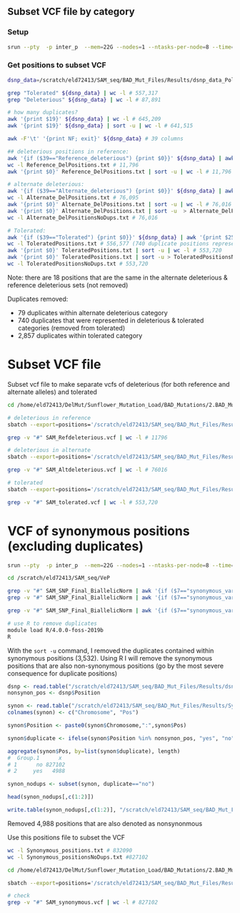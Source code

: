 ## Subset VCF file by category

### Setup
```bash
srun --pty  -p inter_p  --mem=22G --nodes=1 --ntasks-per-node=8 --time=6:00:00 --job-name=qlogin /bin/bash -l

```

### Get positions to subset VCF
```bash
dsnp_data=/scratch/eld72413/SAM_seq/BAD_Mut_Files/Results/dsnp_data_Polarized.table

grep "Tolerated" ${dsnp_data} | wc -l # 557,317
grep "Deleterious" ${dsnp_data} | wc -l # 87,891

# how many duplicates?
awk '{print $19}' ${dsnp_data} | wc -l # 645,209
awk '{print $19}' ${dsnp_data} | sort -u | wc -l # 641,515

awk -F'\t' '{print NF; exit}' ${dsnp_data} # 39 columns

## deleterious positions in reference:
awk '{if ($39=="Reference_deleterious") {print $0}}' ${dsnp_data} | awk '{print $25}' | awk '{$1=$1}1' FS=':' OFS='\t' > Reference_DelPositions.txt
wc -l Reference_DelPositions.txt # 11,796
awk '{print $0}' Reference_DelPositions.txt | sort -u | wc -l # 11,796 no duplicates

# alternate deleterious:
awk '{if ($39=="Alternate_deleterious") {print $0}}' ${dsnp_data} | awk '{print $25}' | awk '{$1=$1}1' FS=':' OFS='\t' > Alternate_DelPositions.txt
wc -l Alternate_DelPositions.txt # 76,095
awk '{print $0}' Alternate_DelPositions.txt | sort -u | wc -l # 76,016
awk '{print $0}' Alternate_DelPositions.txt | sort -u  > Alternate_DelPositionsNoDups.txt
wc -l Alternate_DelPositionsNoDups.txt # 76,016

# Tolerated:
awk '{if ($39=="Tolerated") {print $0}}' ${dsnp_data} | awk '{print $25}' | awk '{$1=$1}1' FS=':' OFS='\t' > ToleratedPositions.txt
wc -l ToleratedPositions.txt # 556,577 (740 duplicate positions represented in deleterious set already removed - see 2.BAD_Mutations/Post_processing.md)
awk '{print $0}' ToleratedPositions.txt | sort -u | wc -l # 553,720
awk '{print $0}' ToleratedPositions.txt | sort -u > ToleratedPositionsNoDups.txt
wc -l ToleratedPositionsNoDups.txt # 553,720

```
Note: there are 18 positions that are the same in the alternate deleterious & reference deleterious sets (not removed)

Duplicates removed:
- 79 duplicates within alternate deleterious category
- 740 duplicates that were represented in deleterious & tolerated categories (removed from tolerated)
- 2,857 duplicates within tolerated category

# Subset VCF file

Subset vcf file to make separate vcfs of deleterious (for both reference and alternate alleles) and tolerated
```bash
cd /home/eld72413/DelMut/Sunflower_Mutation_Load/BAD_Mutations/2.BAD_Mutations

# deleterious in reference
sbatch --export=positions='/scratch/eld72413/SAM_seq/BAD_Mut_Files/Results/Reference_DelPositions.txt',vcf='/scratch/eld72413/SAM_seq/results2/VCF_results_new/Create_HC_Subset/New2/VarFilter_All/Sunflower_SAM_SNP_Calling_BIALLELIC_norm.vcf.gz',outputdir='/scratch/eld72413/SAM_seq/BAD_Mut_Files/Results',name='SAM_Refdeleterious' Subset_vcf.sh # Submitted batch job 4232837

grep -v "#" SAM_Refdeleterious.vcf | wc -l # 11796

# deleterious in alternate
sbatch --export=positions='/scratch/eld72413/SAM_seq/BAD_Mut_Files/Results/Alternate_DelPositionsNoDups.txt',vcf='/scratch/eld72413/SAM_seq/results2/VCF_results_new/Create_HC_Subset/New2/VarFilter_All/Sunflower_SAM_SNP_Calling_BIALLELIC_norm.vcf.gz',outputdir='/scratch/eld72413/SAM_seq/BAD_Mut_Files/Results',name='SAM_Altdeleterious' Subset_vcf.sh # Submitted batch job 4232853

grep -v "#" SAM_Altdeleterious.vcf | wc -l # 76016

# tolerated
sbatch --export=positions='/scratch/eld72413/SAM_seq/BAD_Mut_Files/Results/ToleratedPositionsNoDups.txt',vcf='/scratch/eld72413/SAM_seq/results2/VCF_results_new/Create_HC_Subset/New2/VarFilter_All/Sunflower_SAM_SNP_Calling_BIALLELIC_norm.vcf.gz',outputdir='/scratch/eld72413/SAM_seq/BAD_Mut_Files/Results',name='SAM_tolerated' Subset_vcf.sh # Submitted batch job 4232872

grep -v "#" SAM_tolerated.vcf | wc -l # 553,720
```

# VCF of synonymous positions (excluding duplicates)
```bash
srun --pty  -p inter_p  --mem=22G --nodes=1 --ntasks-per-node=8 --time=6:00:00 --job-name=qlogin /bin/bash -l

cd /scratch/eld72413/SAM_seq/VeP

grep -v "#" SAM_SNP_Final_BiallelicNorm | awk '{if ($7=="synonymous_variant") {print $2}}' | wc -l # 835,622
grep -v "#" SAM_SNP_Final_BiallelicNorm | awk '{if ($7=="synonymous_variant") {print $2}}' | sort -u | wc -l # 832,090

grep -v "#" SAM_SNP_Final_BiallelicNorm | awk '{if ($7=="synonymous_variant") {print $2}}' | sort -u | awk '{$1=$1}1' FS=':' OFS='\t' > /scratch/eld72413/SAM_seq/BAD_Mut_Files/Results/Synonymous_positions.txt

# use R to remove duplicates
module load R/4.0.0-foss-2019b
R
```
With the `sort -u` command, I removed the duplicates contained within synonymous positions (3,532). Using R I will remove the synonymous positions that are also non-synonymous positions (go by the most severe consequence for duplicate positions)

```R
dsnp <- read.table("/scratch/eld72413/SAM_seq/BAD_Mut_Files/Results/dsnp_data.table", sep = "\t", header=TRUE, stringsAsFactors = FALSE)
nonsynon_pos <- dsnp$Position

synon <- read.table("/scratch/eld72413/SAM_seq/BAD_Mut_Files/Results/Synonymous_positions.txt", sep = "\t", header=FALSE, stringsAsFactors = FALSE)
colnames(synon) <- c("Chromosome", "Pos")

synon$Position <- paste0(synon$Chromosome,":",synon$Pos)

synon$duplicate <- ifelse(synon$Position %in% nonsynon_pos, "yes", "no")

aggregate(synon$Pos, by=list(synon$duplicate), length)
#  Group.1      x
# 1      no 827102
# 2     yes   4988

synon_nodups <- subset(synon, duplicate=="no")

head(synon_nodups[,c(1:2)])

write.table(synon_nodups[,c(1:2)], "/scratch/eld72413/SAM_seq/BAD_Mut_Files/Results/Synonymous_positionsNoDups.txt", sep = "\t", quote=FALSE, row.names=FALSE, col.names=FALSE)
```
Removed 4,988 positions that are also denoted as nonsynonmous

Use this positions file to subset the VCF
```bash
wc -l Synonymous_positions.txt # 832090
wc -l Synonymous_positionsNoDups.txt #827102

cd /home/eld72413/DelMut/Sunflower_Mutation_Load/BAD_Mutations/2.BAD_Mutations

sbatch --export=positions='/scratch/eld72413/SAM_seq/BAD_Mut_Files/Results/Synonymous_positionsNoDups.txt',vcf='/scratch/eld72413/SAM_seq/results2/VCF_results_new/Create_HC_Subset/New2/VarFilter_All/Sunflower_SAM_SNP_Calling_BIALLELIC_norm.vcf.gz',outputdir='/scratch/eld72413/SAM_seq/BAD_Mut_Files/Results',name='SAM_synonymous' Subset_vcf.sh # Submitted batch job 4335804

# check
grep -v "#" SAM_synonymous.vcf | wc -l # 827102

```
